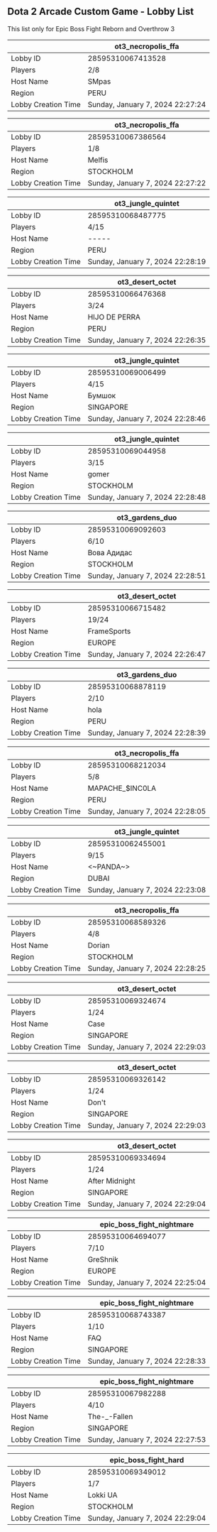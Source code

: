 ## Dota 2 Arcade Custom Game - Lobby List

This list only for Epic Boss Fight Reborn and Overthrow 3

|  | ot3_necropolis_ffa |
| ------ | ------ |
| Lobby ID | 28595310067413528 |
| Players | 2/8 |
| Host Name | SMpas |
| Region | PERU |
| Lobby Creation Time | Sunday, January 7, 2024 22:27:24 |


|  | ot3_necropolis_ffa |
| ------ | ------ |
| Lobby ID | 28595310067386564 |
| Players | 1/8 |
| Host Name | Melfis |
| Region | STOCKHOLM |
| Lobby Creation Time | Sunday, January 7, 2024 22:27:22 |


|  | ot3_jungle_quintet |
| ------ | ------ |
| Lobby ID | 28595310068487775 |
| Players | 4/15 |
| Host Name | ----- |
| Region | PERU |
| Lobby Creation Time | Sunday, January 7, 2024 22:28:19 |


|  | ot3_desert_octet |
| ------ | ------ |
| Lobby ID | 28595310066476368 |
| Players | 3/24 |
| Host Name | HIJO DE PERRA |
| Region | PERU |
| Lobby Creation Time | Sunday, January 7, 2024 22:26:35 |


|  | ot3_jungle_quintet |
| ------ | ------ |
| Lobby ID | 28595310069006499 |
| Players | 4/15 |
| Host Name | Бумшок |
| Region | SINGAPORE |
| Lobby Creation Time | Sunday, January 7, 2024 22:28:46 |


|  | ot3_jungle_quintet |
| ------ | ------ |
| Lobby ID | 28595310069044958 |
| Players | 3/15 |
| Host Name | gomer |
| Region | STOCKHOLM |
| Lobby Creation Time | Sunday, January 7, 2024 22:28:48 |


|  | ot3_gardens_duo |
| ------ | ------ |
| Lobby ID | 28595310069092603 |
| Players | 6/10 |
| Host Name | Вова Адидас |
| Region | STOCKHOLM |
| Lobby Creation Time | Sunday, January 7, 2024 22:28:51 |


|  | ot3_desert_octet |
| ------ | ------ |
| Lobby ID | 28595310066715482 |
| Players | 19/24 |
| Host Name | FrameSports |
| Region | EUROPE |
| Lobby Creation Time | Sunday, January 7, 2024 22:26:47 |


|  | ot3_gardens_duo |
| ------ | ------ |
| Lobby ID | 28595310068878119 |
| Players | 2/10 |
| Host Name | hola |
| Region | PERU |
| Lobby Creation Time | Sunday, January 7, 2024 22:28:39 |


|  | ot3_necropolis_ffa |
| ------ | ------ |
| Lobby ID | 28595310068212034 |
| Players | 5/8 |
| Host Name | MAPACHE_$INC0LA |
| Region | PERU |
| Lobby Creation Time | Sunday, January 7, 2024 22:28:05 |


|  | ot3_jungle_quintet |
| ------ | ------ |
| Lobby ID | 28595310062455001 |
| Players | 9/15 |
| Host Name | <~PANDA~> |
| Region | DUBAI |
| Lobby Creation Time | Sunday, January 7, 2024 22:23:08 |


|  | ot3_necropolis_ffa |
| ------ | ------ |
| Lobby ID | 28595310068589326 |
| Players | 4/8 |
| Host Name | Dorian |
| Region | STOCKHOLM |
| Lobby Creation Time | Sunday, January 7, 2024 22:28:25 |


|  | ot3_desert_octet |
| ------ | ------ |
| Lobby ID | 28595310069324674 |
| Players | 1/24 |
| Host Name | Case |
| Region | SINGAPORE |
| Lobby Creation Time | Sunday, January 7, 2024 22:29:03 |


|  | ot3_desert_octet |
| ------ | ------ |
| Lobby ID | 28595310069326142 |
| Players | 1/24 |
| Host Name | Don't |
| Region | SINGAPORE |
| Lobby Creation Time | Sunday, January 7, 2024 22:29:03 |


|  | ot3_desert_octet |
| ------ | ------ |
| Lobby ID | 28595310069334694 |
| Players | 1/24 |
| Host Name | After Midnight |
| Region | SINGAPORE |
| Lobby Creation Time | Sunday, January 7, 2024 22:29:04 |


|  | epic_boss_fight_nightmare |
| ------ | ------ |
| Lobby ID | 28595310064694077 |
| Players | 7/10 |
| Host Name | GreShnik |
| Region | EUROPE |
| Lobby Creation Time | Sunday, January 7, 2024 22:25:04 |


|  | epic_boss_fight_nightmare |
| ------ | ------ |
| Lobby ID | 28595310068743387 |
| Players | 1/10 |
| Host Name | FAQ |
| Region | SINGAPORE |
| Lobby Creation Time | Sunday, January 7, 2024 22:28:33 |


|  | epic_boss_fight_nightmare |
| ------ | ------ |
| Lobby ID | 28595310067982288 |
| Players | 4/10 |
| Host Name | The-_-Fallen |
| Region | SINGAPORE |
| Lobby Creation Time | Sunday, January 7, 2024 22:27:53 |


|  | epic_boss_fight_hard |
| ------ | ------ |
| Lobby ID | 28595310069349012 |
| Players | 1/7 |
| Host Name | Lokki  UA |
| Region | STOCKHOLM |
| Lobby Creation Time | Sunday, January 7, 2024 22:29:04 |



